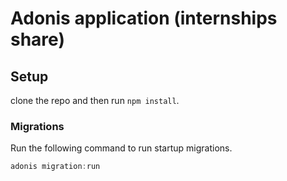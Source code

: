 # Adonis application (internships share)

## Setup

clone the repo and then run `npm install`.

### Migrations

Run the following command to run startup migrations.

```js
adonis migration:run
```

